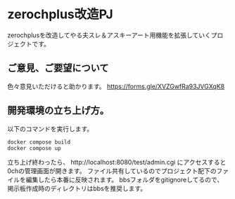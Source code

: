 # zerochplus改造PJ
zerochplusを改造してやる夫スレ＆アスキーアート用機能を拡張していくプロジェクトです。

## ご意見、ご要望について
色々意見いただけると助かります。
https://forms.gle/XVZGwfRa93JVGXqK8

## 開発環境の立ち上げ方。

以下のコマンドを実行します。

```
docker compose build
docker compose up
```

立ち上げ終わったら、 http://localhost:8080/test/admin.cgi にアクセスすると0chの管理画面が開きます。
ファイル共有しているのでプロジェクト配下のファイルを編集したら本番に反映されます。
bbsフォルダをgitignoreしてるので、掲示板作成時のディレクトリはbbsを推奨します。

